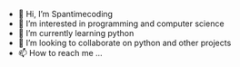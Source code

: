 - 👋 Hi, I’m Spantimecoding
- 👀 I’m interested in programming and computer science
- 🌱 I’m currently learning python
- 💞️ I’m looking to collaborate on python and other projects
- 📫 How to reach me ...

<!---
Spantimecoding/Spantimecoding is a ✨ special ✨ repository because its `README.md` (this file) appears on your GitHub profile.
You can click the Preview link to take a look at your changes.
--->
